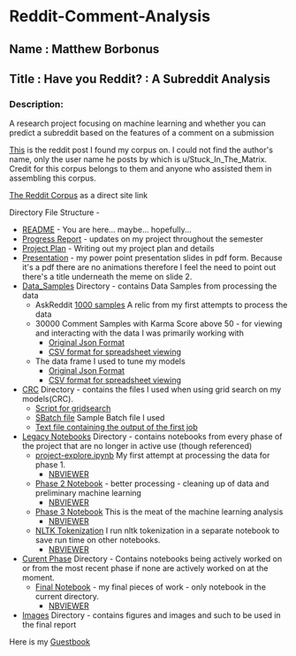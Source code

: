# Reddit-Comment-Analysis
## Name : Matthew Borbonus
## Title : Have you Reddit? : A Subreddit Analysis
### Description:
A research project focusing on machine learning and whether you can predict a subreddit based on the features of a comment on a submission

[This](https://www.reddit.com/r/datasets/comments/8aen5g/update_for_the_reddit_corpus/) is the reddit post I found my corpus on. I could not find the author's name, only the user name he posts by which is u/Stuck\_In\_The\_Matrix. Credit for this corpus belongs to them and anyone who assisted them in assembling this corpus.

[The Reddit Corpus](https://files.pushshift.io/reddit/) as a direct site link

Directory File Structure -

* [README](README.md) - You are here... maybe... hopefully...
* [Progress Report](progress_report.md) - updates on my project throughout the semester
* [Project Plan](project_plan.md) - Writing out my project plan and details
* [Presentation](Presentation.pdf) - my power point presentation slides in pdf form. Because it's a pdf there are no animations therefore I feel the need to point out there's a title underneath the meme on slide 2.
* [Data_Samples](data_samples) Directory - contains Data Samples from processing the data
	* AskReddit [1000 samples](data_samples\AskReddit1000samples.csv) A relic from my first attempts to process the data
	* 30000 Comment Samples with Karma Score above 50 - for viewing and interacting with the data I was primarily working with
		* [Original Json Format](data_samples\30000Above50Samples.json)
		* [CSV format for spreadsheet viewing](data_samples\30000Above50Samples.csv)
	* The data frame I used to tune my models
		* [Original Json Format](data_samples\above50t.json)
		* [CSV format for spreadsheet viewing](data_samples\above50t.csv)
* [CRC](CRC) Directory - contains the files I used when using grid search on my models(CRC).
	* [Script for gridsearch](CRC/redditgrid.py) 
    * [SBatch file](CRC/redditgrid.sh) Sample Batch file I used
    * [Text file containing the output of the first job](CRC/multibest.txt)
* [Legacy Notebooks](legacy_notebooks) Directory - contains notebooks from every phase of the project that are no longer in active use (though referenced)
	* [project-explore.ipynb](legacy_notebooks/project-explore.ipynb) My first attempt at processing the data for phase 1. 
		* [NBVIEWER](https://nbviewer.jupyter.org/github/Data-Science-for-Linguists-2019/Reddit-Comment-Analysis/blob/master/legacy_notebooks/project-explore.ipynb)
	* [Phase 2 Notebook](legacy_notebooks/phase2_exploration.ipynb) - better processing - cleaning up of data and preliminary machine learning
		* [NBVIEWER](https://nbviewer.jupyter.org/github/Data-Science-for-Linguists-2019/Reddit-Comment-Analysis/blob/master/legacy_notebooks/phase2_exploration.ipynb)
	* [Phase 3 Notebook](legacy_notebooks/phase3progress.ipynb) This is the meat of the machine learning analysis
		* [NBVIEWER](https://nbviewer.jupyter.org/github/Data-Science-for-Linguists-2019/Reddit-Comment-Analysis/blob/master/legacy_notebooks/phase3progress.ipynb)
	* [NLTK Tokenization](legacy_notebooks/nltktokenizing.ipynb) I run nltk tokenization in a separate notebook to save run time on other notebooks.
		* [NBVIEWER](https://nbviewer.jupyter.org/github/Data-Science-for-Linguists-2019/Reddit-Comment-Analysis/blob/master/legacy_notebooks/nltktokenizing.ipynb)
* [Curent Phase](current_phase) Directory - Contains notebooks being actively worked on or from the most recent phase if none are actively worked on at the moment.
	* [Final Notebook](current_phase/final_notebook.ipynb) - my final pieces of work - only notebook in the current directory.
		* [NBVIEWER](https://nbviewer.jupyter.org/github/Data-Science-for-Linguists-2019/Reddit-Comment-Analysis/blob/master/current_phase/final_notebook.ipynb)
* [Images](images) Directory - contains figures and images and such to be used in the final report


Here is my [Guestbook](https://github.com/Data-Science-for-Linguists-2019/Class-Plaza/blob/master/guestbooks/guestbook_matt.md)
